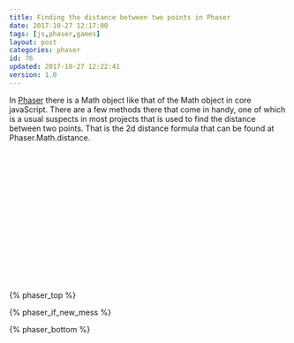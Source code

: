 ```yaml
---
title: Finding the distance between two points in Phaser
date: 2017-10-27 12:17:00
tags: [js,phaser,games]
layout: post
categories: phaser
id: 76
updated: 2017-10-27 12:22:41
version: 1.0
---
```


In [Phaser](http://phaser.io/) there is a Math object like that of the Math object in core javaScript. There are a few methods there that come in handy, one of which is a usual suspects in most projects that is used to find the distance between two points. That is the 2d distance formula that can be found at Phaser.Math.distance.

<!-- more -->

<div id="gamearea" style="width:320px;height:240px;margin-left:auto;margin-right:auto;"></div>
<script>
var game = new Phaser.Game(320, 240, Phaser.AUTO, 'gamearea', {

        // create method
        create : function () {

            var one = game.add.graphics(game.world.centerX, game.world.centerY),
            text = game.add.text(0, 0, '', {
                    fill : '#ffffff',
                    font : '15px courier'
                });

            one.beginFill(0xff0000);
            one.drawCircle(0, 0, 25);
            one.endFill();

            var two = game.add.graphics(100, 50);
            two.beginFill(0x00ff00);
            two.drawCircle(0, 0, 25);
            two.endFill();

            two.data = {

                dx : 0,
                dy : 0,
                heading : 1,
                headingDelta : 0,

                // no mathematical modulo?
                modulo : function (x, m) {

                    return (x % m + m) % m;

                },

                // how about an array of conditions
                // and what happens if the condition is true
                actions : [{

                        condition : function () {

                            var roll = Math.random();

                            return roll > .5;

                        },

                        run : function () {

                            this.headingDelta += .001;

                        }

                    },
                    {

                        condition : function () {

                            var roll = Math.random();

                            return roll > .5;

                        },

                        run : function () {

                            this.headingDelta -= .001;

                        }

                    }

                ],

                update : function (gra) {

                    var self = this;

                    this.actions.forEach(function (action) {

                        if (action.condition()) {

                            action.run.call(self);

                        }

                    });

                    this.heading += this.headingDelta;

                    this.dx = Math.cos(this.heading) * 1;
                    this.dy = Math.sin(this.heading) * 1;

                    gra.x += this.dx;
                    gra.y += this.dy;

                    gra.x = this.modulo(gra.x, game.world.width);
                    gra.y = this.modulo(gra.y, game.world.height);

                }

            };

            console.log(Phaser.Math);

            //console.log(Phaser.Math.distance(one.x, one.y, two.x, two.y));

        },

        // the update method will be called on each tick
        update : function () {

            var text = game.world.children[1],
            one = game.world.children[0],
            two = game.world.children[2];

            two.data.update(two);

            text.text = 'distance: ' + Phaser.Math.distance(one.x, one.y, two.x, two.y).toFixed(2);

        }

    });
</script>

{% phaser_top %}

{% phaser_if_new_mess %}

{% phaser_bottom %}